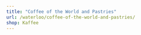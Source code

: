 ```yaml
---
title: "Coffee of the World and Pastries"
url: /waterloo/coffee-of-the-world-and-pastries/
shop: Kaffee
---
```


